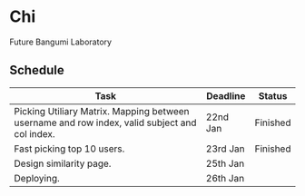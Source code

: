 # Chi

Future Bangumi Laboratory

## Schedule

| Task                                                                                          | Deadline  | Status   |
| ------                                                                                        | --------- | -------- |
| Picking Utiliary Matrix. Mapping between username and row index, valid subject and col index. | 22nd Jan  | Finished |
| Fast picking top 10 users.                                                                    | 23rd Jan  | Finished |
| Design similarity page.                                                                       | 25th Jan  |          |
| Deploying.                                                                                    | 26th Jan  |          |

